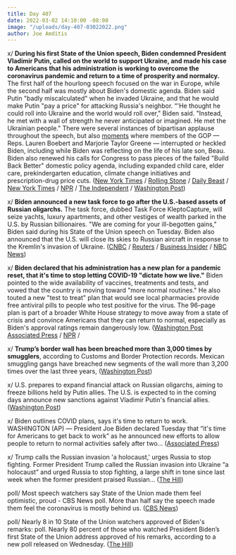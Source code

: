 ```yaml
---
title: Day 407
date: 2022-03-02 14:10:00 -08:00
image: "/uploads/day-407-03022022.png"
author: Joe Amditis
---
```


x/ **During his first State of the Union speech, Biden condemned President Vladimir Putin, called on the world to support Ukraine, and made his case to Americans that his administration is working to overcome the coronavirus pandemic and return to a time of prosperity and normalcy.** The first half of the hourlong speech focused on the war in Europe, while the second half was mostly about Biden's domestic agenda. Biden said Putin "badly miscalculated" when he invaded Ukraine, and that he would make Putin "pay a price" for attacking Russia's neighbor. “'He thought he could roll into Ukraine and the world would roll over," Biden said. "Instead, he met with a wall of strength he never anticipated or imagined. He met the Ukrainian people." There were several instances of bipartisan applause throughout the speech, but also [moments](https://www.thedailybeast.com/lauren-boebert-embarrasses-herself-with-state-of-the-union-outburst) where members of the GOP — Reps. Lauren Boebert and Marjorie Taylor Greene — interrupted or heckled Biden, including while Biden was reflecting on the life of his late son, Beau. Biden also renewed his calls for Congress to pass pieces of the failed "Build Back Better" domestic policy agenda, including expanded child care, elder care, prekindergarten education, climate change initiatives and prescription-drug price cuts. ([New York Times](https://www.nytimes.com/live/2022/03/01/us/biden-state-of-the-union#biden-state-of-union-takeaways) / [Rolling Stone](https://www.rollingstone.com/politics/politics-news/lauren-boebert-marjorie-taylor-greene-joe-biden-state-of-the-union-1314969/) / [Daily Beast](https://www.thedailybeast.com/lauren-boebert-embarrasses-herself-with-state-of-the-union-outburst) / [New York Times](https://www.nytimes.com/2022/03/01/us/politics/biden-putin-state-of-the-union.html) / [NPR](https://www.npr.org/2022/03/02/1083905865/the-white-house-has-a-new-plan-for-covid-19-aimed-at-getting-things-back-to-norm) / [The Independent](https://www.independent.co.uk/news/world/americas/us-politics/beau-biden-son-death-lauren-boebert-b2026385.html) / [Washington Post](https://www.washingtonpost.com/health/2022/03/01/biden-pandemic-reset/))

x/ **Biden announced a new task force to go after the U.S.-based assets of Russian oligarchs.** The task force, dubbed Task Force KleptoCapture, will seize yachts, luxury apartments, and other vestiges of wealth parked in the U.S. by Russian billionaires. "We are coming for your ill-begotten gains," Biden said during his State of the Union speech on Tuesday. Biden also announced that the U.S. will close its skies to Russian aircraft in response to the Kremlin's invasion of Ukraine. ([CNBC](https://www.cnbc.com/2022/03/02/biden-administration-launches-new-task-force-to-go-after-crimes-of-russian-oligarchs.html) /  [Reuters](https://www.reuters.com/world/us-launches-kleptocapture-task-force-aimed-russian-oligarchs-2022-03-02/) / [Business Insider](https://www.businessinsider.com/biden-us-seize-yachts-apartments-russian-oligarchs-putin-2022-3) / [NBC News](https://www.nbcnews.com/politics/white-house/biden-announce-us-will-close-skies-russian-aircraft-rcna18220))

x/ **Biden declared that his administration has a new plan for a pandemic reset, that it's time to stop letting COVID-19 "dictate how we live."** Biden pointed to the wide availability of vaccines, treatments and tests, and vowed that the country is moving toward "more normal routines." He also touted a new "test to treat" plan that would see local pharmacies provide free antiviral pills to people who test positive for the virus. The 96-page plan is part of a broader White House strategy to move away from a state of crisis and convince Americans that they can return to normal, especially as Biden's approval ratings remain dangerously low. ([Washington Post](https://www.washingtonpost.com/health/2022/03/01/biden-pandemic-reset/) [Associated Press](https://apnews.com/article/coronavirus-white-house-return-to-normal-strategy-9605030bcc5997a61b56c17708aeb284) / [NPR](https://www.npr.org/2022/03/02/1083905865/the-white-house-has-a-new-plan-for-covid-19-aimed-at-getting-things-back-to-norm) / 

x/ **Trump’s border wall has been breached more than 3,000 times by smugglers**, according to Customs and Border Protection records. Mexican smuggling gangs have breached new segments of the wall more than 3,200 times over the last three years, ([Washington Post](https://www.washingtonpost.com/national-security/2022/03/02/trump-border-wall-breached/))

x/ U.S. prepares to expand financial attack on Russian oligarchs, aiming to freeze billions held by Putin allies. The U.S. is expected to in the coming days announce new sanctions against Vladimir Putin's financial allies. ([Washington Post](https://www.washingtonpost.com/us-policy/2022/03/02/russia-oligarchs-ukraine-america/))

x/ Biden outlines COVID plans, says it's time to return to work. WASHINGTON (AP) — President Joe Biden declared Tuesday that “it's time for Americans to get back to work” as he announced new efforts to allow people to return to normal activities safely after two… ([Associated Press](https://apnews.com/article/state-of-the-union-address-joe-biden-coronavirus-pandemic-health-9605030bcc5997a61b56c17708aeb284))

x/ Trump calls the Russian invasion 'a holocaust,' urges Russia to stop fighting. Former President Trump called the Russian invasion into Ukraine “a holocaust” and urged Russia to stop fighting, a large shift in tone since last week when the former president praised Russian… ([The Hill](https://thehill.com/homenews/administration/596484-trump-calls-the-russian-invasion-a-holocaust-urges-russia-to-stop))

poll/ Most speech watchers say State of the Union made them feel optimistic, proud - CBS News poll. More than half say the speech made them feel the coronavirus is mostly behind us. ([CBS News](https://www.cbsnews.com/news/poll-state-of-the-union-speech-watchers-reactions/))

poll/ Nearly 8 in 10 State of the Union watchers approved of Biden's remarks: poll. Nearly 80 percent of those who watched President Biden’s first State of the Union address approved of his remarks, according to a new poll released on Wednesday. ([The Hill](https://thehill.com/homenews/administration/596559-8-in-10-state-of-the-union-watchers-approved-of-bidens-remarks-poll))